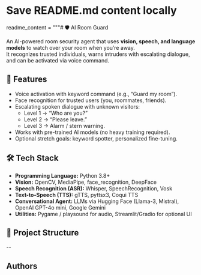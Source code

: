 # Save README.md content locally

readme_content = """# 🛡️ AI Room Guard

An AI-powered room security agent that uses **vision, speech, and language models** to watch over your room when you’re away.  
It recognizes trusted individuals, warns intruders with escalating dialogue, and can be activated via voice command.  

## 🚀 Features
- Voice activation with keyword command (e.g., “Guard my room”).
- Face recognition for trusted users (you, roommates, friends).
- Escalating spoken dialogue with unknown visitors:
  - Level 1 → “Who are you?”
  - Level 2 → “Please leave.”
  - Level 3 → Alarm / stern warning.
- Works with pre-trained AI models (no heavy training required).
- Optional stretch goals: keyword spotter, personalized fine-tuning.

## 🛠️ Tech Stack
- **Programming Language:** Python 3.8+
- **Vision:** OpenCV, MediaPipe, face_recognition, DeepFace
- **Speech Recognition (ASR):** Whisper, SpeechRecognition, Vosk
- **Text-to-Speech (TTS):** gTTS, pyttsx3, Coqui TTS
- **Conversational Agent:** LLMs via Hugging Face (Llama-3, Mistral), OpenAI GPT-4o mini, Google Gemini
- **Utilities:** Pygame / playsound for audio, Streamlit/Gradio for optional UI

## 📂 Project Structure
--
## Authors
